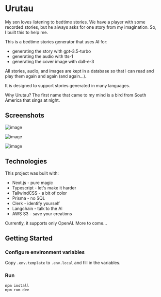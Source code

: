 # Urutau

My son loves listening to bedtime stories. We have a player with some recorded stories, but he always asks for one story from my imagination. So, I built this to help me. 

This is a bedtime stories generator that uses AI for:

- generating the story with gpt-3.5-turbo
- generating the audio with tts-1
- generating the cover image with dall-e-3

All stories, audio, and images are kept in a database so that I can read and play them again and again (and again...).

It is designed to support stories generated in many languages.

Why Urutau? The first name that came to my mind is a bird from South America that sings at night.

## Screenshots

![image](https://github.com/apbetioli/urutau/assets/2829329/6d3028be-7de4-4096-af6f-c954c6968b67)

![image](https://github.com/apbetioli/urutau/assets/2829329/fd425dc0-8bcb-4a9c-995c-05055ac698d7)

![image](https://github.com/apbetioli/urutau/assets/2829329/471e5f0d-a184-4cea-8309-e19d962cf4bd)

## Technologies

This project was built with:

- Next.js     - pure magic
- Typescript  - let's make it harder
- TailwindCSS - a bit of color
- Prisma      - no SQL
- Clerk       - identify yourself
- Langchain   - talk to the AI
- AWS S3      - save your creations

Currently, it supports only OpenAI. More to come...

## Getting Started

### Configure environment variables

Copy `.env.template` to `.env.local` and fill in the variables.

### Run

```bash
npm install
npm run dev
```
